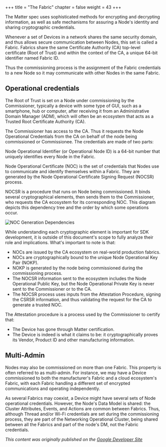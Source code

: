 +++
title = "The Fabric"
chapter = false
weight = 43
+++

The Matter spec uses sophisticated methods for encrypting and decrypting information, as well as safe mechanisms for assuring a Node's identity and sharing cryptographic credentials.

Whenever a set of Devices in a network shares the same security domain, and thus allows secure communication between Nodes, this set is called a Fabric. Fabrics share the same Certificate Authority (CA) top-level certificate (Root of Trust) and within the context of the CA, a unique 64-bit identifier named Fabric ID.

Thus the commissioning process is the assignment of the Fabric credentials to a new Node so it may communicate with other Nodes in the same Fabric.

## Operational credentials

The Root of Trust is set on a Node under commissioning by the Commissioner, typically a device with some type of GUI, such as a smartphone, hub or computer, after receiving it from an Administrative Domain Manager (ADM), which will often be an ecosystem that acts as a Trusted Root Certificate Authority (CA).

The Commissioner has access to the CA. Thus it requests the Node Operational Credentials from the CA on behalf of the node being commissioned or Commissionee. The credentials are made of two parts:

Node Operational Identifier (or Operational Node ID) is a 64-bit number that uniquely identifies every Node in the Fabric.

Node Operational Certificate (NOC) is the set of credentials that Nodes use to communicate and identify themselves within a Fabric. They are generated by the Node Operational Certificate Signing Request (NOCSR) process.

NOCSR is a procedure that runs on Node being commissioned. It binds several cryptographical elements, then sends them to the Commissioner, who requests the CA ecosystem for its corresponding NOC. This diagram depicts this dependency tree and the order by which some operations occur.

![NOC Generation Dependencies](/primer-csr.png)

While understanding each cryptographic element is important for SDK development, it is outside of this document's scope to fully analyze their role and implications. What's important to note is that:

- NOCs are issued by the CA ecosystem on real-world production fabrics.
- NOCs are cryptographically bound to the unique Node Operational Key Pair (NOKP).
- NOKP is generated by the node being commissioned during the commissioning process.
- The NOCSR information sent to the ecosystem includes the Node Operational Public Key, but the Node Operational Private Key is never sent to the Commissioner or to the CA.
- The NOCSR process uses inputs from the Attestation Procedure, signing the CSRSR information, and thus validating the request for the CA to generate a trusted NOC.

The Attestation procedure is a process used by the Commissioner to certify that:

- The Device has gone through Matter certification.
- The Device is indeed is what it claims to be: it cryptographically proves its Vendor, Product ID and other manufacturing information.


## Multi-Admin

Nodes may also be commissioned on more than one Fabric. This property is often referred to as multi-admin. For instance, we may have a Device commissioned to both the manufacturer's Fabric and a cloud ecosystem's Fabric, with each Fabric handling a different set of encrypted communications and operating independently.

As several Fabrics may coexist, a Device might have several sets of Node operational credentials. However, the Node's Data Model is shared: the Cluster Attributes, Events, and Actions are common between Fabrics. Thus, although Thread and/or Wi-Fi credentials are set during the commissioning process, they are part of the Networking Operational Cluster, being shared between all the Fabrics and part of the node's DM, not the Fabric credentials.

_This content was originally published on the [Google Developer Site](https://developers.home.google.com/matter/primer)_